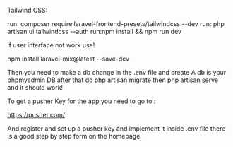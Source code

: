 Tailwind CSS:

run: composer require laravel-frontend-presets/tailwindcss --dev
run: php artisan ui tailwindcss --auth
run:npm install && npm run dev

if user interface not work use!

npm install laravel-mix@latest --save-dev

Then you need to make a db change in the .env file and create A db is your phpmyadmin DB
after that do php artisan migrate 
then php artisan serve and it should work!


To get a pusher Key for the app you need to go to :

https://pusher.com/ 

And register and set up a pusher key and implement it inside .env file there is a good step by step form on the homepage.
